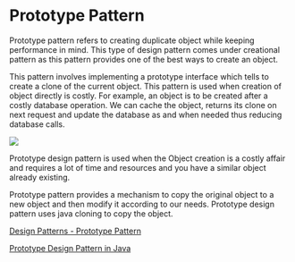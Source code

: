 # Prototype Pattern

Prototype pattern refers to creating duplicate object while keeping performance in mind. This type of design pattern comes under creational pattern as this pattern provides one of the best ways to create an object.

This pattern involves implementing a prototype interface which tells to create a clone of the current object. This pattern is used when creation of object directly is costly. For example, an object is to be created after a costly database operation. We can cache the object, returns its clone on next request and update the database as and when needed thus reducing database calls.

![](https://www.tutorialspoint.com/design_pattern/images/prototype_pattern_uml_diagram.jpg)    


Prototype design pattern is used when the Object creation is a costly affair and requires a lot of time and resources and you have a similar object already existing.

Prototype pattern provides a mechanism to copy the original object to a new object and then modify it according to our needs. Prototype design pattern uses java cloning to copy the object.



[Design Patterns - Prototype Pattern](https://www.tutorialspoint.com/design_pattern/prototype_pattern.htm)  

[Prototype Design Pattern in Java](https://www.journaldev.com/1440/prototype-design-pattern-in-java)
